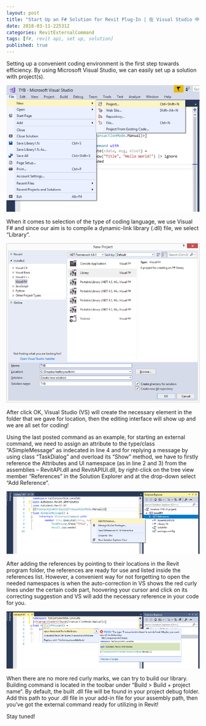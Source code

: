```yaml
---
layout: post
title: "Start Up an F# Solution for Revit Plug-In | 在 Visual Studio 中用 F# 編程 Revit 外部指令"
date: 2018-03-11-225312 
categories: RevitExternalCommand
tags: [f#, revit api, set up, solution]
published: true
---
```

Setting up a convenient coding environment is the first step towards efficiency. By using Microsoft Visual Studio, we can easily set up a solution with project(s).

![img](/assets/img/2017/20171007_01_file_new_project.png)

When it comes to selection of the type of coding language, we use Visual F# and since our aim is to compile a dynamic-link library (.dll) file, we select “Library”.

![img](/assets/img/2017/20171007_02_solution.png)

After click OK, Visual Studio (VS) will create the necessary element in the folder that we gave for location, then the editing interface will show up and we are all set for coding!

Using the last posted command as an example, for starting an external command, we need to assign an attribute to the type/class “ASimpleMessage” as indecated in line 4 and for replying a message by using class “TaskDialog” and overload its “Show” method, we have to firstly reference the Attributes and UI namespace (as in line 2 and 3) from the assemblies – RevitAPI.dll and RevitAPIUI.dll, by right-click on the tree view member “References” in the Solution Explorer and at the drop-down select “Add Reference”.

![img](/assets/img/2017/20171007_03_references.png)

After adding the references by pointing to their locations in the Revit program folder, the references are ready for use and listed inside the references list. However, a convenient way for not forgetting to open the needed namespaces is when the auto-correction in VS shows the red curly lines under the certain code part, hoovering your cursor and click on its correcting suggestion and VS will add the necessary reference in your code for you.

![img](/assets/img/2017/20171007_04_autocorrection.png)

When there are no more red curly marks, we can try to build our library. Building command is located in the toolbar under “Build > Build + project name“. By default, the built .dll file will be found in your project debug folder. Add this path to your .dll file in your add-in file for your assembly path, then you’ve got the external command ready for utilizing in Revit!

Stay tuned!
